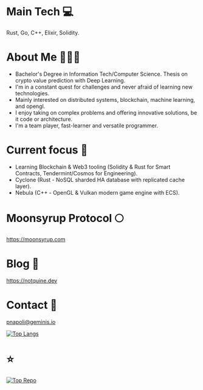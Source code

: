 # Main Tech 💻

Rust, Go, C++, Elixir, Solidity.

# About Me 🧔🏻‍♂️

- Bachelor's Degree in Information Tech/Computer Science. Thesis on crypto value prediction with Deep Learning.
- I'm in a constant quest for challenges and never afraid of learning new technologies. 
- Mainly interested on distributed systems, blockchain, machine learning, and opengl. 
- I enjoy taking on complex problems and offering innovative solutions, be it code or architecture. 
- I'm a team player, fast-learner and versatile programmer.

# Current focus 🚀

- Learning Blockchain & Web3 tooling (Solidity & Rust for Smart Contracts, Tendermint/Cosmos for Engineering).
- Cyclone (Rust - NoSQL sharded HA database with replicated cache layer).
- Nebula (C++ - OpenGL & Vulkan modern game engine with ECS).

# Moonsyrup Protocol 🌕

https://moonsyrup.com

# Blog 📖

https://notquine.dev

# Contact 📧

pnapoli@geminis.io  


[![Top Langs](https://github-readme-stats.vercel.app/api/top-langs/?username=patricionapoli&layout=compact&hide=css,scss,html,javascript,shell&langs_count=10&theme=aura_dark)](https://github.com/anuraghazra/github-readme-stats)

# ⭐

[![Top Repo](https://github-readme-stats.vercel.app/api/pin/?username=patricionapoli&repo=nebula&theme=aura_dark)](https://github.com/anuraghazra/github-readme-stats)

